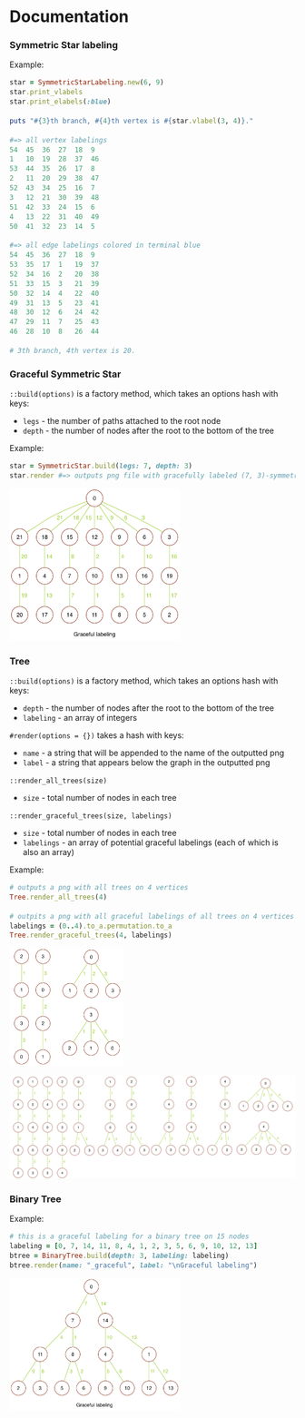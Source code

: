 # Documentation

### Symmetric Star labeling

Example:

```ruby
star = SymmetricStarLabeling.new(6, 9)
star.print_vlabels
star.print_elabels(:blue)

puts "#{3}th branch, #{4}th vertex is #{star.vlabel(3, 4)}."

#=> all vertex labelings
54	45	36	27	18	9
1	10	19	28	37	46
53	44	35	26	17	8
2	11	20	29	38	47
52	43	34	25	16	7
3	12	21	30	39	48
51	42	33	24	15	6
4	13	22	31	40	49
50	41	32	23	14	5

#=> all edge labelings colored in terminal blue
54	45	36	27	18	9
53	35	17	1	19	37
52	34	16	2	20	38
51	33	15	3	21	39
50	32	14	4	22	40
49	31	13	5	23	41
48	30	12	6	24	42
47	29	11	7	25	43
46	28	10	8	26	44

# 3th branch, 4th vertex is 20.
```

### Graceful Symmetric Star

`::build(options)` is a factory method, which takes an options hash with keys:
- `legs` - the number of paths attached to the root node
- `depth` - the number of nodes after the root to the bottom of the tree

Example:

```ruby
star = SymmetricStar.build(legs: 7, depth: 3)
star.render #=> outputs png file with gracefully labeled (7, 3)-symmetric star
```

<img src="graph_images/73_symmetric_star.png" width="300">

### Tree

`::build(options)` is a factory method, which takes an options hash with keys:
- `depth` - the number of nodes after the root to the bottom of the tree
- `labeling` - an array of integers

`#render(options = {})` takes a hash with keys:
- `name` - a string that will be appended to the name of the outputted png
- `label` - a string that appears below the graph in the outputted png

`::render_all_trees(size)`
- `size` - total number of nodes in each tree

`::render_graceful_trees(size, labelings)`
- `size` - total number of nodes in each tree
- `labelings` - an array of potential graceful labelings (each of which is also an array)

Example:

```ruby
# outputs a png with all trees on 4 vertices
Tree.render_all_trees(4)

# outpits a png with all graceful labelings of all trees on 4 vertices
labelings = (0..4).to_a.permutation.to_a
Tree.render_graceful_trees(4, labelings)
```
<img src="graph_images/4v_all.png" width="200">

![5v_all][5v_all]

### Binary Tree

Example:

```ruby
# this is a graceful labeling for a binary tree on 15 nodes
labeling = [0, 7, 14, 11, 8, 4, 1, 2, 3, 5, 6, 9, 10, 12, 13]
btree = BinaryTree.build(depth: 3, labeling: labeling)
btree.render(name: "_graceful", label: "\nGraceful labeling")
```

<img src="graph_images/btree_depth_3_graceful.png" width="300">








[4v_all]: ./graph_images/4v_all.png
[5v_all]: ./graph_images/5v_all.png
